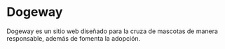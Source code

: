 # Dogeway
Dogeway es un sitio web diseñado para la cruza de mascotas de manera responsable, además de fomenta la adopción.    